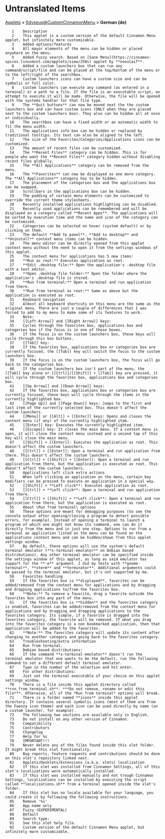 # Untranslated Items
[Applets](../../../README.md) &#187; [0dyseus@CustomCinnamonMenu](../README.md) &#187; **German (de)**

       1	Description
       2	This applet is a custom version of the default Cinnamon Menu applet, but infinitely more customizable.
       3	Added options/features
       4	All mayor elements of the menu can be hidden or placed anywhere on the menu.
       5	Added Fuzzy search. Based on [Sane Menu](https://cinnamon-spices.linuxmint.com/applets/view/258s) applet by **nooulaif**.
       6	Added a custom launchers box that can run any command/script/file and can be placed at the top/bottom of the menu or to the left/right of the searchbox.
       7	Custom launchers icons can have a custom size and can be symbolic or full color.
       8	Custom launchers can execute any command (as entered in a terminal) or a path to a file. If the file is an executable script, an attempt to execute it will be made. Otherwise, the file will be opened with the systems handler for that file type.
       9	The **Quit buttons** can now be moved next the the custom launchers box and can have custom icons (ONLY when they are placed next to the custom launchers box). They also can be hidden all at once or individually.
      10	The searchbox can have a fixed width or an automatic width to fit the menu width.
      11	The applications info box can be hidden or replaced by traditional tooltips. Its text can also be aligned to the left.
      12	The size of the Favorites/Categories/Applications icons can be customized.
      13	The amount of recent files can be customized.
      14	The **Recent Files** category can be hidden. This is for people who want the **Recent Files** category hidden without disabling recent files globally.
      15	The **All Applications** category can be removed from the menu.
      16	The **Favorites** can now be displayed as one more category. The **All Applications** category has to be hidden.
      17	The placement of the categories box and the applications box can be swapped.
      18	Scrollbars in the applications box can be hidden.
      19	The padding of certain menu elements can be customized to override the current theme stylesheets.
      20	Recently installed applications highlighting can be disabled.
      21	Recently used applications can be remembered and will be displayed on a category called **Recent Apps**. The applications will be sorted by execution time and the name and icon of the category can be customized.
      22	Categories can be selected on hover (system default) or by clicking on them.
      23	The default **Add to panel**, **Add to desktop** and **Uninstall** context menu items can be hidden.
      24	The menu editor can be directly opened from this applet context menu without the need to open it from the settings windows of this applet.
      25	The context menu for applications has 5 new items:
      26	**Run as root:** Executes application as root.
      27	**Edit .desktop file:** Open the application's .desktop file with a text editor.
      28	**Open .desktop file folder:** Open the folder where the application's .desktop file is stored.
      29	**Run from terminal:** Open a terminal and run application from there.
      30	**Run from terminal as root:** Same as above but the application is executed as root.
      31	Keyboard navigation
      32	Almost all keyboard shortcuts on this menu are the same as the original menu. There are just a couple of differences that I was forced to add to my menu to make some of its features to work.
      33	Note:
      34	[[Left Arrow]] and [[Right Arrow]] keys:
      35	Cycles through the favorites box, applications box and categories box if the focus is in one of these boxes.
      36	If the focus is on the custom launchers box, these keys will cycle through this box buttons.
      37	[[Tab]] key:
      38	If the favorites box, applications box or categories box are currently focused, the [[Tab]] key will switch the focus to the custom launchers box.
      39	If the focus is on the custom launchers box, the focus will go back to the categories box.
      40	If the custom launchers box isn't part of the menu, the [[Tab]] key alone or [[Ctrl]]/[[Shift]] + [[Tab]] key are pressed, it will cycle through the favorites box, applications box and categories box.
      41	[[Up Arrow]] and [[Down Arrow]] keys:
      42	If the favorites box, applications box or categories box are currently focused, these keys will cycle through the items in the currently highlighted box.
      43	[[Page Up]] and [[Page Down]] keys: Jumps to the first and last item of the currently selected box. This doesn't affect the custom launchers.
      44	[[Menu]] or [[Alt]] + [[Enter]] keys: Opens and closes the context menu (if any) of the currently highlighted item.
      45	[[Enter]] key: Executes the currently highlighted item.
      46	[[Escape]] key: It closes the main menu. If a context menu is open, it will close the context menu instead and a second tap of this key will close the main menu.
      47	[[Shift]] + [[Enter]]: Executes the application as root. This doesn't affect the custom launchers.
      48	[[Ctrl]] + [[Enter]]: Open a terminal and run application from there. This doesn't affect the custom launchers.
      49	[[Ctrl]] + [[Shift]] + [[Enter]]: Open a terminal and run application from there, but the application is executed as root. This doesn't affect the custom launchers.
      50	Applications left click extra actions
      51	When left clicking an application on the menu, certain key modifiers can be pressed to execute an application in a special way.
      52	[[Shift]] + **Left click**: Executes application as root.
      53	[[Ctrl]] + **Left click**: Open a terminal and run application from there.
      54	[[Ctrl]] + [[Shift]] + **Left click**: Open a terminal and run application from there, but the application is executed as root.
      55	About \Run from terminal\ options
      56	These options are meant for debugging purposes (to see the console output after opening/closing a program to detect possible errors, for example). Instead of opening a terminal to launch a program of which one might not know its command, one can do it directly from the menu and in just one step. Options to run from a terminal an application listed on the menu can be found on the applications context menu and can be hidden/shown from this applet settings window.
      57	By default, these options will use the system's default terminal emulator (**x-terminal-emulator** on Debian based distributions). Any other terminal emulator can be specified inside the settings window of this applet, as long as said emulator has support for the **-e** argument. I did my tests with **gnome-terminal**, **xterm** and **terminator**. Additional arguments could be passed to the terminal emulator, but it's not supported by me.
      58	Favorites handling
      59	If the favorites box is **displayed**, favorites can be added/removed from the context menu for applications and by dragging and dropping applications to/from the favorites box.
      60	**Note:** To remove a favorite, drag a favorite outside the favorites box into any part of the menu.
      61	If the favorites box is **hidden** and the favorites category is enabled, favorites can be added/removed from the context menu for applications and by dragging and dropping applications to the favorites category. Its simple, if a favorite is dragged into the favorites category, the favorite will be removed. If what you drag into the favorites category is a non bookmarked application, then that application will be added to the favorites.
      62	**Note:** The favorites category will update its content after changing to another category and going back to the favorites category.
      63	Troubleshooting/extra information
      64	Run from terminal.
      65	Debian based distributions:
      66	If the command **x-terminal-emulator** doesn't run the terminal emulator that one wants to be the default, run the following command to set a different default terminal emulator.
      67	Type in the number of the selection and hit enter.
      68	For other distributions:
      69	Just set the terminal executable of your choice on this applet settings window.
      70	There is a file inside this applet directory called **run_from_terminal.sh**. ***Do not remove, rename or edit this file***. Otherwise, all of the *Run from terminal* options will break.
      71	There is a folder named **icons** inside this applet directory. It contains several symbolic icons (most of them are from the Faenza icon theme) and each icon can be used directly by name (on a custom launcher, for example).
      72	The following two sections are available only in English.
      73	Do not install on any other version of Cinnamon.
      74	Compatibility
      75	Contributors
      76	Changelog
      77	Help for %s
      78	IMPORTANT!!!
      79	Never delete any of the files found inside this xlet folder. It might break this xlet functionality.
      80	Bug reports, feature requests and contributions should be done on this xlet's repository linked next.
      81	Applets/Desklets/Extensions (a.k.a. xlets) localization
      82	If this xlet was installed from Cinnamon Settings, all of this xlet's localizations were automatically installed.
      83	If this xlet was installed manually and not trough Cinnamon Settings, localizations can be installed by executing the script called **localizations.sh** from a terminal opened inside the xlet's folder.
      84	If this xlet has no locale available for your language, you could create it by following the following instructions.
      85	Remove '%s'
      86	App name only
      87	Fuzzy (EXPERIMENTAL)
      88	Default
      89	Search type:
      91	See this xlet help file.
      92	Custom version of the default Cinnamon Menu applet, but infinitely more customizable.
